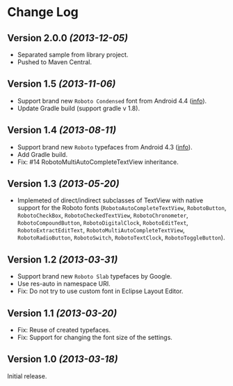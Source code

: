 Change Log
==========


Version 2.0.0 *(2013-12-05)*
--------------------------

* Separated sample from library project.
* Pushed to Maven Central.


Version 1.5 *(2013-11-06)*
--------------------------

* Support brand new `Roboto Condensed` font from Android 4.4 ([info](http://www.theverge.com/2013/10/31/5049672/android-kit-kat-4-4-google-software-operating-system)).
* Update Gradle build (support gradle v 1.8).


Version 1.4 *(2013-08-11)*
--------------------------

* Support brand new `Roboto` typefaces from Android 4.3 ([info](http://www.androidpolice.com/2013/06/29/typeface-teardown-roboto-gets-a-facelift-in-android-4-3/)).
* Add Gradle build.
* Fix: #14 RobotoMultiAutoCompleteTextView inheritance.


Version 1.3 *(2013-05-20)*
--------------------------

* Implemeted of direct/indirect subclasses of TextView with native support for the Roboto fonts (`RobotoAutoCompleteTextView`, `RobotoButton`, `RobotoCheckBox`, `RobotoCheckedTextView`, `RobotoChronometer`, `RobotoCompoundButton`, `RobotoDigitalClock`, `RobotoEditText`, `RobotoExtractEditText`, `RobotoMultiAutoCompleteTextView`, `RobotoRadioButton`, `RobotoSwitch`, `RobotoTextClock`, `RobotoToggleButton`).


Version 1.2 *(2013-03-31)*
--------------------------

* Support brand new `Roboto Slab` typefaces by Google.
* Use res-auto in namespace URI.
* Fix: Do not try to use custom font in Eclipse Layout Editor.


Version 1.1 *(2013-03-20)*
--------------------------

* Fix: Reuse of created typefaces.
* Fix: Support for changing the font size of the settings.


Version 1.0 *(2013-03-18)*
--------------------------

Initial release.
